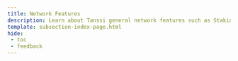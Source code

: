 ```yaml
---
title: Network Features
description: Learn about Tanssi general network features such as Staking, Governance and Treasury, and how each help Tanssi becoming a fully decentralized network orchestrator for the Web3 ecosystem.
template: subsection-index-page.html
hide: 
 - toc
 - feedback
---
```

